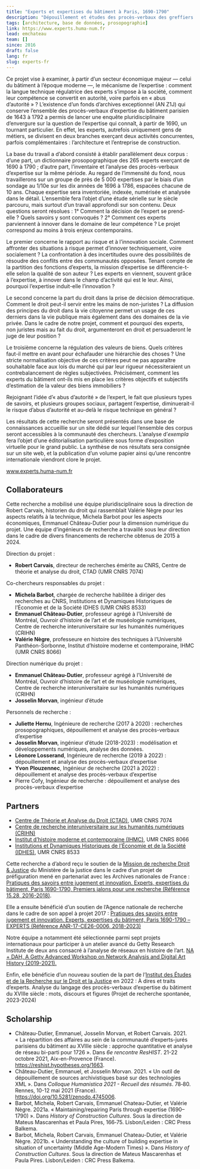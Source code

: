```yaml
---
title: "Experts et expertises du bâtiment à Paris, 1690-1790"
description: "Dépouillement et études des procès-verbaux des greffiers des bâtiments à Paris et constitution d’une base de données prosopogprahique."
tags: [architecture, base de données, prosopographie]
link: https://www.experts.huma-num.fr
lead: emchateau
team: []
since: 2016
draft: false
lang: fr
slug: experts-fr
---
```


<!-- project description -->

Ce projet vise à examiner, à partir d’un secteur économique majeur — celui du bâtiment à l’époque moderne —, le mécanisme de l’expertise : comment la langue technique régulatrice des experts s’impose à la société, comment leur compétence se convertit en autorité, voire parfois en « abus d’autorité » ? L’existence d’un fonds d’archives exceptionnel (AN Z1J) qui conserve l’ensemble des procès-verbaux d’expertise du bâtiment parisien de 1643 à 1792 a permis de lancer une enquête pluridisciplinaire d’envergure sur la question de l’expertise qui connaît, à partir de 1690, un tournant particulier. En effet, les experts, autrefois uniquement gens de métiers, se divisent en deux branches exerçant deux activités concurrentes, parfois complémentaires : l’architecture et l’entreprise de construction.

La base du travail a d’abord consisté à établir parallèlement deux corpus : d’une part, un dictionnaire prosopographique des 265 experts exerçant de 1690 à 1790 ; d’autre part, l’inventaire et l’analyse des procès-verbaux d’expertise sur la même période. Au regard de l’immensité du fond, nous travaillerons sur un groupe de près de 5 000 expertises par le biais d’un sondage au 1/10e sur les dix années de 1696 à 1786, espacées chacune de 10 ans. Chaque expertise sera inventoriée, indexée, numérisée et analysée dans le détail. L’ensemble fera l’objet d’une étude sérielle sur le siècle parcouru, mais surtout d’un travail approfondi sur son contenu. Deux questions seront résolues : 1° Comment la décision de l’expert se prend-elle ? Quels savoirs y sont convoqués ? 2° Comment ces experts parviennent à innover dans le domaine de leur compétence ? Le projet correspond au moins à trois enjeux contemporains.

Le premier concerne le rapport au risque et à l’innovation sociale. Comment affronter des situations à risque permet d’innover techniquement, voire socialement ? La confrontation à des incertitudes ouvre des possibilités de résoudre des conflits entre des communautés opposées. Tenant compte de la partition des fonctions d’experts, la mission d’expertise se différencie-t-elle selon la qualité de son auteur ? Les experts en viennent, souvent grâce à l’expertise, à innover dans le champ d’activité qui est le leur. Ainsi, pourquoi l’expertise induit-elle l’innovation ?

Le second concerne la part du droit dans la prise de décision démocratique. Comment le droit peut-il servir entre les mains de non-juristes ? La diffusion des principes du droit dans la vie citoyenne permet un usage de ces derniers dans la vie publique mais également dans des domaines de la vie privée. Dans le cadre de notre projet, comment et pourquoi des experts, non juristes mais au fait du droit, argumenteront en droit et persuaderont le juge de leur position ?

Le troisième concerne la régulation des valeurs de biens. Quels critères faut-il mettre en avant pour échafauder une hiérarchie des choses ? Une stricte normalisation objective de ces critères peut ne pas apparaître souhaitable face aux lois du marché qui par leur rigueur nécessiteraient un contrebalancement de règles subjectivées. Précisément, comment les experts du bâtiment ont-ils mis en place les critères objectifs et subjectifs d’estimation de la valeur des biens immobiliers ?

Rejoignant l’idée d’« abus d’autorité » de l’expert, le fait que plusieurs types de savoirs, et plusieurs groupes sociaux, partagent l’expertise, diminuerait-il le risque d’abus d’autorité et au-delà le risque technique en général ?

Les résultats de cette recherche seront présentés dans une base de connaissances accueillie sur un site dédié sur lequel l’ensemble des corpus seront accessibles à la communauté des chercheurs. L’analyse d’*exempla* fera l’objet d’une éditorialisation particulière sous forme d’exposition virtuelle pour le grand public. La synthèse de nos résultats sera consignée sur un site web, et la publication d’un volume papier ainsi qu’une rencontre internationale viendront clore le projet.

www.experts.huma-num.fr

## Collaborateurs

Cette recherche a mobilisé une équipe pluridisciplinaire sous la direction de Robert Carvais, historien du droit qui rassemblait Valérie Nègre pour les aspects relatifs à la technique, Michela Barbot pour les aspects économiques, Emmanuel Château-Dutier pour la dimension numérique du projet. Une équipe d’ingénieurs de recherche a travaillé sous leur direction dans le cadre de divers financements de recherche obtenus de 2015 à 2024.

Direction du projet : 

- **Robert Carvais**, directeur de recherches émérite au CNRS, Centre de théorie et analyse du droit, CTAD (UMR CNRS 7074)

Co-chercheurs responsables du projet : 

- **Michela Barbot**, chargée de recherche habilitée à diriger des recherches au CNRS, Institutions et Dynamiques Historiques de l’Économie et de la Société IDHES (UMR CNRS 8533)
- **Emmanuel Château-Dutier**, professeur agrégé à l’Université de Montréal, Ouvroir d’histoire de l’art et de muséologie numériques, Centre de recherche interuniversitaire sur les humanités numériques (CRIHN)
- **Valérie Nègre**, professeure en histoire des techniques à l’Université Panthéon-Sorbonne, Institut d’histoire moderne et contemporaine, IHMC (UMR CNRS 8066)

Direction numérique du projet : 

- **Emmanuel Château-Dutier**, professeur agrégé à l’Université de Montréal, Ouvroir d’histoire de l’art et de muséologie numériques, Centre de recherche interuniversitaire sur les humanités numériques (CRIHN)
- **Josselin Morvan**, ingénieur d’étude

Personnels de recherche :

- **Juliette Hernu**, Ingénieure de recherche (2017 à 2020) : recherches prosopographiques, dépouillement et analyse des procès-verbaux d’expertise
- **Josselin Morvan**, ingénieur d’étude (2018-2023) : modélisation et développements numériques, analyse des données.
- **Léonore Losserand**, Ingénieure de recherche (2019 à 2022) : dépouillement et analyse des procès-verbaux d’expertise
- **Yvon** **Plouzennec**, Ingénieur de recherche (2021 à 2022) : dépouillement et analyse des procès-verbaux d’expertise
- Pierre Cofy, Ingénieur de recherche :  dépouillement et analyse des procès-verbaux d’expertise

## Partners

- [Centre de Théorie et Analyse du Droit (CTAD)](https://ctad.cnrs.fr/), UMR CNRS 7074
- [Centre de recherche interuniversitaire sur les humanités numériques (CRIHN)](https://www.crihn.org/)
- [Institut d’histoire moderne et contemporaine (IHMC)](https://ihmc.ens.fr/), UMR CNRS 8066
- [Institutions et Dynamiques Historiques de l’Économie et de la Société (IDHES)](https://www.idhes.cnrs.fr/), UMR CNRS 8533

Cette recherche a d’abord reçu le soutien de la [Mission de recherche Droit & Justice](http://www.gip-recherche-justice.fr/) du Ministère de la justice dans le cadre d’un projet de préfiguration mené en partenariat avec les Archives nationales de France : [Pratiques des savoirs entre jugement et innovation. Experts, expertises du bâtiment, Paris 1690-1790, Premiers jalons pour une recherche (Référence 15.28, 2016-2018)](http://www.gip-recherche-justice.fr/publication/pratiques-des-savoirs-entre-jugement-et-innovation-experts-expertises-du-batiment-paris-1690-1790/).

Elle a ensuite bénéficié d’un soutien de l’Agence nationale de recherche dans le cadre de son appel à projet 2017 : [Pratiques des savoirs entre jugement et innovation. Experts, expertises du bâtiment, Paris 1690-1790 – EXPERTS (Référence ANR-17-CE26-0006, 2018-2023)](https://anr.fr/Projet-ANR-17-CE26-0006)

Notre équipe a notamment été sélectionnée parmi sept projets internationaux pour participer à un atelier avancé du Getty Research Institute de deux ans consacré à l’analyse de réseaux en histoire de l’art. [NA + DAH, A Getty Advanced Workshop on Network Analysis and Digital Art History (2019-2021).](https://sites.haa.pitt.edu/na-dah/)

Enfin, elle bénéficie d’un nouveau soutien de la part de l’[Institut des Études et de la Recherche sur le Droit et la Justice](https://gip-ierdj.fr/fr/) en 2022 : À dires et traits d’experts. Analyse du langage des procès-verbaux d’expertise du bâtiment du XVIIIe siècle : mots, discours et figures (Projet de recherche spontanée, 2023-2024)

## Scholarship

<!--publications, expos, articles, conférences-->

- Château-Dutier, Emmanuel, Josselin Morvan, et Robert Carvais. 2021. « La répartition des affaires au sein de la communauté d’experts-jurés parisiens du bâtiment au XVIIIe siècle : approche quantitative et analyse de réseau bi-parti pour 1726 ». Dans *6e rencontre ResHIST*. 21-22 octobre 2021, Aix-en-Provence (France). https://reshist.hypotheses.org/1663.
- Château-Dutier, Emmanuel, et Josselin Morvan. 2021. « Un outil de dépouillement de sources archivistiques basé sur des technologies XML ». Dans *Colloque Humanistica 2021 - Recueil des résumés*. 78‑80. Rennes, 10-12 mai 2021 (France). https://doi.org/10.5281/zenodo.4745006.
- Barbot, Michela, Robert Carvais, Emmanuel Chateau-Dutier, et Valérie Nègre. 2021a. « Maintaining/repairing Paris through expertise (1690–1790) ». Dans *History of Construction Cultures*. Sous la direction de Mateus Mascarenhas et Paula Pires, 166‑75. Lisbon/Leiden : CRC Press Balkema.
- Barbot, Michela, Robert Carvais, Emmanuel Chateau-Dutier, et Valérie Nègre. 2021b. « Understanding the culture of building expertise in situation of uncertainty (Middle Age-Modern Times) ». Dans *History of Construction Cultures*. Sous la direction de Mateus Mascarenhas et Paula Pires. Lisbon/Leiden : CRC Press Balkema.

<!-- copy this to start a new yaml frontmatter
title: 
description: 
tags: []
link: 
lead: 
team: []
since: 
draft: true
lang: 
slug: 
-->